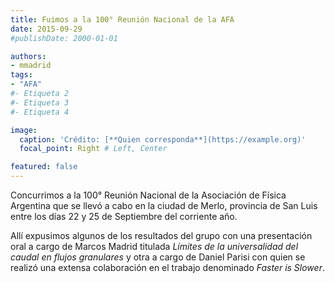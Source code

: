 ```yaml
---
title: Fuimos a la 100° Reunión Nacional de la AFA
date: 2015-09-29
#publishDate: 2000-01-01

authors:
- mmadrid
tags:
- "AFA"
#- Etiqueta 2
#- Etiqueta 3
#- Etiqueta 4

image:
  caption: 'Crédito: [**Quien corresponda**](https://example.org)'
  focal_point: Right # Left, Center

featured: false
---
```


Concurrimos a la 100° Reunión Nacional de la Asociación de Física Argentina que se llevó a cabo en
la ciudad de Merlo, provincia de San Luis entre los días 22 y 25 de Septiembre del corriente año.

<!--more-->

Allí expusimos algunos de los resultados del grupo con una presentación oral a cargo de Marcos
Madrid titulada *Límites de la universalidad del caudal en flujos granulares* y otra a cargo de
Daniel Parisi con quien se realizó una extensa colaboración en el trabajo denominado *Faster is
Slower*.
